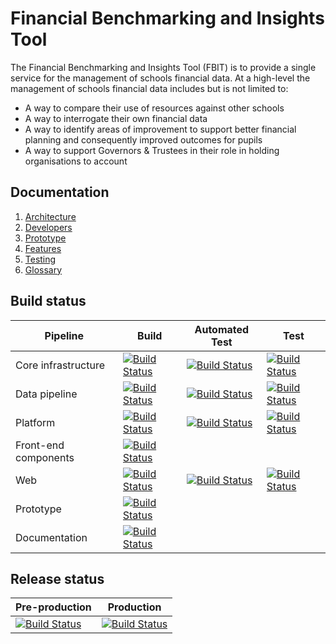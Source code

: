 # Financial Benchmarking and Insights Tool

The Financial Benchmarking and Insights Tool (FBIT) is to provide a single service for the management of schools financial data. At a high-level the management of schools financial data includes but is not limited to:

- A way to compare their use of resources against other schools
- A way to interrogate their own financial data
- A way to identify areas of improvement to support better financial planning and consequently improved outcomes for pupils
- A way to support Governors & Trustees in their role in holding organisations to account

## Documentation

1. [Architecture](./documentation/architecture)
2. [Developers](./documentation/developers)
3. [Prototype](./documentation/prototype)
4. [Features](./documentation/features)
5. [Testing](./documentation/testing)
6. [Glossary](./documentation/glossary.md)

## Build status

| Pipeline             | Build                                                                                                                                                                                                                                                                                                  | Automated Test                                                                                                                                                                                                                                                                                        | Test                                                                                                                                                                                                                                                                                      |
|----------------------|--------------------------------------------------------------------------------------------------------------------------------------------------------------------------------------------------------------------------------------------------------------------------------------------------------|-------------------------------------------------------------------------------------------------------------------------------------------------------------------------------------------------------------------------------------------------------------------------------------------------------|-------------------------------------------------------------------------------------------------------------------------------------------------------------------------------------------------------------------------------------------------------------------------------------------|
| Core infrastructure  | [![Build Status](https://dfe-ssp.visualstudio.com/s198-DfE-Benchmarking-service/_apis/build/status%2FDevelopment%2FCore%20infrastructure?branchName=main&stageName=Build%20artifacts)](https://dfe-ssp.visualstudio.com/s198-DfE-Benchmarking-service/_build/latest?definitionId=2862&branchName=main) | [![Build Status](https://dfe-ssp.visualstudio.com/s198-DfE-Benchmarking-service/_apis/build/status%2FDevelopment%2FCore%20infrastructure?branchName=main&stageName=Automated%20test)](https://dfe-ssp.visualstudio.com/s198-DfE-Benchmarking-service/_build/latest?definitionId=2862&branchName=main) | [![Build Status](https://dfe-ssp.visualstudio.com/s198-DfE-Benchmarking-service/_apis/build/status%2FDevelopment%2FCore%20infrastructure?branchName=main&stageName=Test)](https://dfe-ssp.visualstudio.com/s198-DfE-Benchmarking-service/_build/latest?definitionId=2862&branchName=main) |
| Data pipeline        | [![Build Status](https://dfe-ssp.visualstudio.com/s198-DfE-Benchmarking-service/_apis/build/status%2FDevelopment%2FPlatform?branchName=main&stageName=Build%20artifacts)](https://dfe-ssp.visualstudio.com/s198-DfE-Benchmarking-service/_build/latest?definitionId=2879&branchName=main)              | [![Build Status](https://dfe-ssp.visualstudio.com/s198-DfE-Benchmarking-service/_apis/build/status%2FDevelopment%2FData%20pipeline?branchName=main&stageName=Automated%20test)](https://dfe-ssp.visualstudio.com/s198-DfE-Benchmarking-service/_build/latest?definitionId=2879&branchName=main)       | [![Build Status](https://dfe-ssp.visualstudio.com/s198-DfE-Benchmarking-service/_apis/build/status%2FDevelopment%2FData%20pipeline?branchName=main&stageName=Test)](https://dfe-ssp.visualstudio.com/s198-DfE-Benchmarking-service/_build/latest?definitionId=2879&branchName=main)       |
| Platform             | [![Build Status](https://dfe-ssp.visualstudio.com/s198-DfE-Benchmarking-service/_apis/build/status%2FDevelopment%2FData%20pipeline?branchName=main&stageName=Build)](https://dfe-ssp.visualstudio.com/s198-DfE-Benchmarking-service/_build/latest?definitionId=2865&branchName=main)                   | [![Build Status](https://dfe-ssp.visualstudio.com/s198-DfE-Benchmarking-service/_apis/build/status%2FDevelopment%2FPlatform?branchName=main&stageName=Automated%20test)](https://dfe-ssp.visualstudio.com/s198-DfE-Benchmarking-service/_build/latest?definitionId=2865&branchName=main)              | [![Build Status](https://dfe-ssp.visualstudio.com/s198-DfE-Benchmarking-service/_apis/build/status%2FDevelopment%2FPlatform?branchName=main&stageName=Test)](https://dfe-ssp.visualstudio.com/s198-DfE-Benchmarking-service/_build/latest?definitionId=2865&branchName=main)              |
| Front-end components | [![Build Status](https://dfe-ssp.visualstudio.com/s198-DfE-Benchmarking-service/_apis/build/status%2FDevelopment%2FFront-end%20components?branchName=main)](https://dfe-ssp.visualstudio.com/s198-DfE-Benchmarking-service/_build/latest?definitionId=2863&branchName=main)                            |                                                                                                                                                                                                                                                                                                       |                                                                                                                                                                                                                                                                                           |
| Web                  | [![Build Status](https://dfe-ssp.visualstudio.com/s198-DfE-Benchmarking-service/_apis/build/status%2FDevelopment%2FWeb?branchName=main&stageName=Build%20artifacts)](https://dfe-ssp.visualstudio.com/s198-DfE-Benchmarking-service/_build/latest?definitionId=2866&branchName=main)                   | [![Build Status](https://dfe-ssp.visualstudio.com/s198-DfE-Benchmarking-service/_apis/build/status%2FDevelopment%2FWeb?branchName=main&stageName=Automated%20test)](https://dfe-ssp.visualstudio.com/s198-DfE-Benchmarking-service/_build/latest?definitionId=2866&branchName=main)                   | [![Build Status](https://dfe-ssp.visualstudio.com/s198-DfE-Benchmarking-service/_apis/build/status%2FDevelopment%2FWeb?branchName=main&stageName=Test)](https://dfe-ssp.visualstudio.com/s198-DfE-Benchmarking-service/_build/latest?definitionId=2866&branchName=main)                   |
| Prototype            | [![Build Status](https://dfe-ssp.visualstudio.com/s198-DfE-Benchmarking-service/_apis/build/status%2FDevelopment%2FPrototype?branchName=main)](https://dfe-ssp.visualstudio.com/s198-DfE-Benchmarking-service/_build/latest?definitionId=2876&branchName=main)                                         |                                                                                                                                                                                                                                                                                                       |                                                                                                                                                                                                                                                                                           |
| Documentation        | [![Build Status](https://dfe-ssp.visualstudio.com/s198-DfE-Benchmarking-service/_apis/build/status%2FDevelopment%2FDocumentation?branchName=main)](https://dfe-ssp.visualstudio.com/s198-DfE-Benchmarking-service/_build/latest?definitionId=2917&branchName=main)                                     |                                                                                                                                                                                                                                                                                                       |                                                                                                                                                                                                                                                                                           |

## Release status

| Pre-production                                                                                                                                                                                                                                                                       | Production                                                                                                                                                                                                                                                                       |
|--------------------------------------------------------------------------------------------------------------------------------------------------------------------------------------------------------------------------------------------------------------------------------------|----------------------------------------------------------------------------------------------------------------------------------------------------------------------------------------------------------------------------------------------------------------------------------|
| [![Build Status](https://dfe-ssp.visualstudio.com/s198-DfE-Benchmarking-service/_apis/build/status%2FProduction%2FRelease?branchName=main&stageName=Pre-production)](https://dfe-ssp.visualstudio.com/s198-DfE-Benchmarking-service/_build/latest?definitionId=2878&branchName=main) | [![Build Status](https://dfe-ssp.visualstudio.com/s198-DfE-Benchmarking-service/_apis/build/status%2FProduction%2FRelease?branchName=main&stageName=Production)](https://dfe-ssp.visualstudio.com/s198-DfE-Benchmarking-service/_build/latest?definitionId=2878&branchName=main) |

